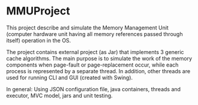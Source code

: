 # MMUProject

This project describe and simulate the Memory Management Unit (computer hardware unit having all memory references passed through itself) operation in the OS.

The project contains external project (as Jar) that implements 3 generic cache algorithms.
The main purpose is to simulate the work of the memory components when page-fault or page-replacement occur, while each process is represented by a separate thread. 
In addition, other threads are used for running CLI and GUI (created with Swing). 

In general: Using JSON configuration file, java containers, threads and executor, MVC model, jars and unit testing.

